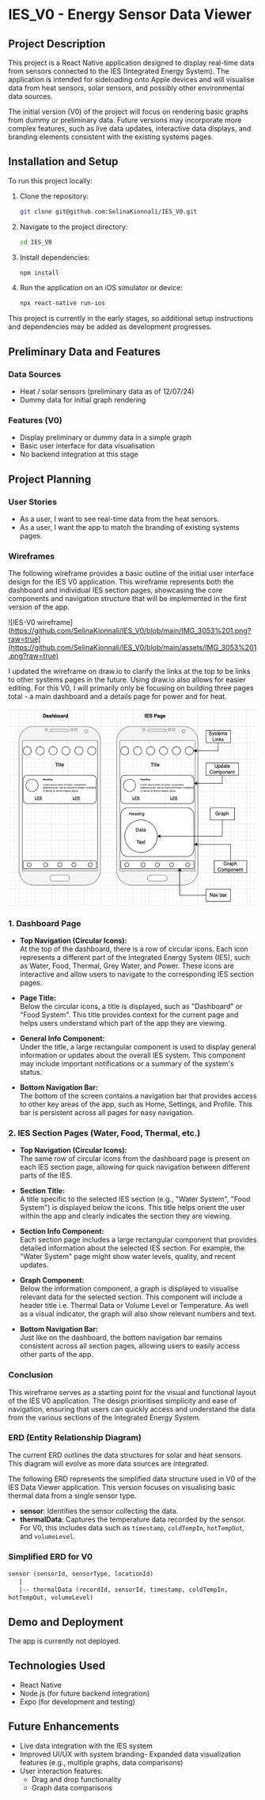 # IES_V0 - Energy Sensor Data Viewer

## Project Description

This project is a React Native application designed to display real-time data from sensors connected to the IES (Integrated Energy System). The application is intended for sideloading onto Apple devices and will visualise data from heat sensors, solar sensors, and possibly other environmental data sources.

The initial version (V0) of the project will focus on rendering basic graphs from dummy or preliminary data. Future versions may incorporate more complex features, such as live data updates, interactive data displays, and branding elements consistent with the existing systems pages.

## Installation and Setup

To run this project locally:

1. Clone the repository:
    ```bash
    git clone git@github.com:SelinaKionnali/IES_V0.git
    ```

2. Navigate to the project directory:
    ```bash
    cd IES_V0
    ```

3. Install dependencies:
    ```bash
    npm install
    ```

4. Run the application on an iOS simulator or device:
    ```bash
    npx react-native run-ios
    ```

This project is currently in the early stages, so additional setup instructions and dependencies may be added as development progresses.

## Preliminary Data and Features

### Data Sources
- Heat / solar sensors (preliminary data as of 12/07/24)
- Dummy data for initial graph rendering

### Features (V0)
- Display preliminary or dummy data in a simple graph
- Basic user interface for data visualisation
- No backend integration at this stage

## Project Planning

### User Stories
- As a user, I want to see real-time data from the heat sensors.
- As a user, I want the app to match the branding of existing systems pages.

### Wireframes
The following wireframe provides a basic outline of the initial user interface design for the IES V0 application. This wireframe represents both the dashboard and individual IES section pages, showcasing the core components and navigation structure that will be implemented in the first version of the app.

![IES-V0 wireframe](https://github.com/SelinaKionnali/IES_V0/blob/main/IMG_3053%201.png?raw=true](https://github.com/SelinaKionnali/IES_V0/blob/main/assets/IMG_3053%201.png?raw=true)

I updated the wireframe on draw.io to clarify the links at the top to be links to other systems pages in the future. Using draw.io also allows for easier editing. 
For this V0, I will primarily only be focusing on  building three pages total - a main dashboard and a details page for power and for heat.

![IES-V0 wireframe](https://github.com/SelinaKionnali/IES_V0/blob/main/assets/Screenshot%202024-08-22%20at%2009.25.17.png?raw=true)


### 1. **Dashboard Page**

- **Top Navigation (Circular Icons):**  
  At the top of the dashboard, there is a row of circular icons. Each icon represents a different part of the Integrated Energy System (IES), such as Water, Food, Thermal, Grey Water, and Power. These icons are interactive and allow users to navigate to the corresponding IES section pages.

- **Page Title:**  
  Below the circular icons, a title is displayed, such as "Dashboard" or "Food System". This title provides context for the current page and helps users understand which part of the app they are viewing.

- **General Info Component:**  
  Under the title, a large rectangular component is used to display general information or updates about the overall IES system. This component may include important notifications or a summary of the system's status.

- **Bottom Navigation Bar:**  
  The bottom of the screen contains a navigation bar that provides access to other key areas of the app, such as Home, Settings, and Profile. This bar is persistent across all pages for easy navigation.

### 2. **IES Section Pages (Water, Food, Thermal, etc.)**

- **Top Navigation (Circular Icons):**  
  The same row of circular icons from the dashboard page is present on each IES section page, allowing for quick navigation between different parts of the IES.

- **Section Title:**  
  A title specific to the selected IES section (e.g., "Water System", "Food System") is displayed below the icons. This title helps orient the user within the app and clearly indicates the section they are viewing.

- **Section Info Component:**  
  Each section page includes a large rectangular component that provides detailed information about the selected IES section. For example, the "Water System" page might show water levels, quality, and recent updates.

- **Graph Component:**  
  Below the information component, a graph is displayed to visualise relevant data for the selected section. This component will include a header title i.e. Thermal Data or Volume Level or Temperature. As well as a visual indicator, the graph will also show relevant numbers and text.

- **Bottom Navigation Bar:**  
  Just like on the dashboard, the bottom navigation bar remains consistent across all section pages, allowing users to easily access other parts of the app.

### Conclusion

This wireframe serves as a starting point for the visual and functional layout of the IES V0 application. The design prioritises simplicity and ease of navigation, ensuring that users can quickly access and understand the data from the various sections of the Integrated Energy System.

### ERD (Entity Relationship Diagram)
The current ERD outlines the data structures for solar and heat sensors. This diagram will evolve as more data sources are integrated.

The following ERD represents the simplified data structure used in V0 of the IES Data Viewer application. This version focuses on visualising basic thermal data from a single sensor type.

- **sensor**: Identifies the sensor collecting the data.
- **thermalData**: Captures the temperature data recorded by the sensor. For V0, this includes data such as `timestamp`, `coldTempIn`, `hotTempOut`, and `volumeLevel`.

### Simplified ERD for V0
    
```plaintext
sensor (sensorId, sensorType, locationId)
   |
   |-- thermalData (recordId, sensorId, timestamp, coldTempIn, hotTempOut, volumeLevel)
```

## Demo and Deployment

The app is currently not deployed.

## Technologies Used

- React Native
- Node.js (for future backend integration)
- Expo (for development and testing)

## Future Enhancements

- Live data integration with the IES system
- Improved UI/UX with system branding- Expanded data visualization features (e.g., multiple graphs, data comparisons)
- User interaction features:
    -  Drag and drop functionality
    -  Graph data comparisons
